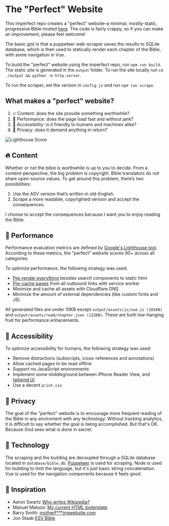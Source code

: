 # The "Perfect" Website
This imperfect repo creates a "perfect" website&ndash;a minimal, mostly-static, progressive Bible hosted [here](https://minimalbible.com/read/Luke+6). The code is fairly crappy, so if you can make an improvement, please feel welcome!

The basic gist is that a puppeteer web-scraper saves the results to SQLite database, which is then used to statically render each chapter of the Bible, with some navigation in Vue.

To build the "perfect" website using the imperfect repo, run `npm run build`. The static site is generated in the `output` folder. To run the site locally run `cd ./output && python -m http.server`.

To run the scraper, set the version in `config.js` and run `npm run scrape`.

What makes a "perfect" website?
------
1. :fire: Content: does the site provide something worthwhile? 
2. :mechanical_arm: Performance: does the page load fast and without jank?
4. :convenience_store: Accessibility: is it friendly to humans and machines alike?
5. :hear_no_evil: Privacy: does it demand anything in return?

![Lighthouse Score](/barbinbrad/the-perfect-website/master/lighthouse.png)


:fire: Content 
------
Whether or not the bible is worthwhile is up to you to decide. From a content-perspective, the big problem is copyright. Bible translators do not share open-source values. To get around this problem, there’s two possibilities:
1. Use the ASV version that’s written in old-English.
2. Scrape a more readable, copyrighted version and accept the consequences. 

I choose to accept the consequences because I want you to enjoy reading the Bible.

:mechanical_arm: Performance 
------
Performance evaluation metrics are defined by [Google's Lighthouse tool](https://developers.google.com/speed/pagespeed/insights/?url=https%3A%2F%2Fminimalbible.com%2Fread%2FGenesis%2B1%2F). According to these metrics, the "perfect" website scores 90+ across all categories. 

To optimize performance, the following strategy was used:

- [Pre-render everything](#) besides search components to static html
- [Pre-cache pages](#) from all outbound links with service worker
- Minimize and cache all assets with Cloudflare DNS
- Minimize the amount of external dependencies (like custom fonts and JS).

All generated files are under 10KB except `output/assets/js/vue.js (101KB)` and `output/assets/read/chapter.json (122KB)`. These are both low-hanging fruit for performance enhacements.


:convenience_store: Accessibility 
------
To optimize accessibility for humans, the following strategy was used:

- Remove distractions (subscripts, cross-references and annotations)
- Allow cached pages to be read offline
- Support no JavaScript environments
- Implement some middleground between iPhone Reader View, and [tailwind UI](https://tailwindui.com/)
- Use a decent `print.css`


:hear_no_evil: Privacy 
------
The goal of the "perfect" website is to encourage more frequent reading of the Bible in any enviroment with any technology. Without tracking analytics, it is difficult to say whether the goal is being accomplished. But that's OK. Because God sees what is done in secret.


:microscope: Technology
------
The scraping and the building are decoupled through a SQLite database located in `database/bible.db`. [Puppeteer](https://github.com/checkly/puppeteer-examples) is used for scraping. Node is used for building to limit the language, but it's just basic string concatenation. Vue is used for the navigation components because it feels good. 


:brain: Inspiration
-------
- Aaron Swartz [Who writes Wikipedia?](http://www.aaronsw.com/weblog/whowriteswikipedia)
- Manuel Matuzo: [My current HTML boilerplate](https://www.matuzo.at/blog/html-boilerplate/)
- Barry Smith: [motherf***ingwebsite.com](http://motherfuckingwebsite.com/)
- Jon Staab [ESV Bible](https://github.com/staab/esv)

